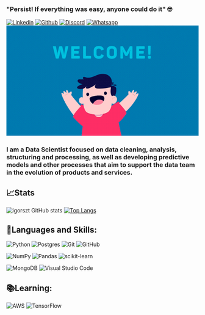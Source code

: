 ### "Persist! If everything was easy, anyone could do it" 🤓
[![Linkedin](https://img.shields.io/badge/LinkedIn-0077B5?style=for-the-badge&logo=linkedin&logoColor=white)](https://www.linkedin.com/in/igorszt)     [![Github](https://img.shields.io/badge/GitHub-100000?style=for-the-badge&logo=github&logoColor=white)](https://github.com/igorszt) 
[![Discord](https://img.shields.io/badge/Discord-7289DA?style=for-the-badge&logo=discord&logoColor=white)](https://discord.gg/TmsaPpuq)
[![Whatsapp](https://img.shields.io/badge/WhatsApp-25D366?style=for-the-badge&logo=whatsapp&logoColor=white)](https://api.whatsapp.com/send?phone=5532999526887)
![](welcome.gif)

### I am a Data Scientist focused on data cleaning, analysis, structuring and processing, as well as developing predictive models and other processes that aim to support the data team in the evolution of products and services.

## 📈Stats

![igorszt GitHub stats](https://github-readme-stats.vercel.app/api?username=igorszt&show_icons=true&theme=dracula)
[![Top Langs](https://github-readme-stats.vercel.app/api/top-langs/?username=igorszt&layout=default&theme=dracula)](https://github.com/igorszt/github-readme-stats)

## 🚀Languages and Skills:
![Python](https://img.shields.io/badge/python-3670A0?style=for-the-badge&logo=python&logoColor=ffdd54)  ![Postgres](https://img.shields.io/badge/postgres-%23316192.svg?style=for-the-badge&logo=postgresql&logoColor=white) 
![Git](https://img.shields.io/badge/git-%23F05033.svg?style=for-the-badge&logo=git&logoColor=white)
![GitHub](https://img.shields.io/badge/github-%23121011.svg?style=for-the-badge&logo=github&logoColor=white)

![NumPy](https://img.shields.io/badge/numpy-%23013243.svg?style=for-the-badge&logo=numpy&logoColor=white) ![Pandas](https://img.shields.io/badge/pandas-%23150458.svg?style=for-the-badge&logo=pandas&logoColor=white) ![scikit-learn](https://img.shields.io/badge/scikit--learn-%23F7931E.svg?style=for-the-badge&logo=scikit-learn&logoColor=white)

![MongoDB](https://img.shields.io/badge/MongoDB-%234ea94b.svg?style=for-the-badge&logo=mongodb&logoColor=white) ![Visual Studio Code](https://img.shields.io/badge/Visual%20Studio%20Code-0078d7.svg?style=for-the-badge&logo=visual-studio-code&logoColor=white)

## 📚Learning:
![AWS](https://img.shields.io/badge/AWS-%23FF9900.svg?style=for-the-badge&logo=amazon-aws&logoColor=white)
![TensorFlow](https://img.shields.io/badge/TensorFlow-%23FF6F00.svg?style=for-the-badge&logo=TensorFlow&logoColor=white)
